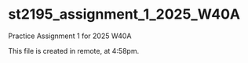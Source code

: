 # st2195_assignment_1_2025_W40A
Practice Assignment 1 for 2025 W40A

This file is created in remote, at 4:58pm.
